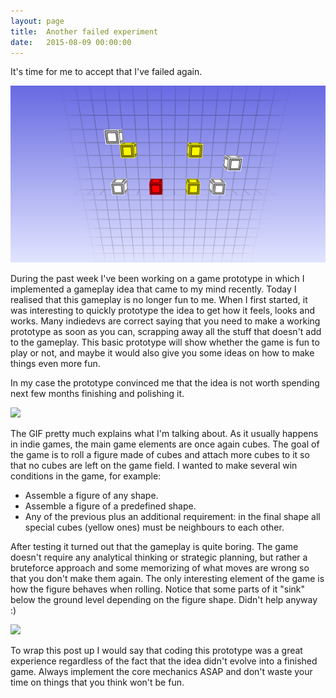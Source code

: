 ```yaml
---
layout: page
title:  Another failed experiment
date:   2015-08-09 00:00:00
---
```


It's time for me to accept that I've failed again.

<div class="row text-center"><img src="/data/hypermino/screenshot1.png" class="margined20"/></div>

During the past week I've been working on a game prototype in which I implemented a gameplay idea that came to my mind recently.
Today I realised that this gameplay is no longer fun to me. When I first started, it was interesting to quickly prototype the idea
to get how it feels, looks and works. Many indiedevs are correct saying that you need to make a working prototype as soon as you can,
scrapping away all the stuff that doesn't add to the gameplay. This basic prototype will show whether the game is fun to play or not, and maybe it would also
give you some ideas on how to make things even more fun.

<!--break-->

In my case the prototype convinced me that the idea is not worth spending next few months finishing and polishing it.

<div class="row text-center"><img src="/data/hypermino/2.gif" class="margined20"/></div>

The GIF pretty much explains what I'm talking about. As it usually happens in indie games, the main game elements are once again cubes.
The goal of the game is to roll a figure made of cubes and attach more cubes to it so that no cubes are left on the game field.
I wanted to make several win conditions in the game, for example:

* Assemble a figure of any shape.
* Assemble a figure of a predefined shape.
* Any of the previous plus an additional requirement: in the final shape all special cubes (yellow ones) must be neighbours to each other.

After testing it turned out that the gameplay is quite boring. The game doesn't require any analytical thinking or strategic planning, but rather
a bruteforce approach and some memorizing of what moves are wrong so that you don't make them again. The only interesting element of the game is how
the figure behaves when rolling. Notice that some parts of it "sink" below the ground level depending on the figure shape. Didn't help anyway :)

<div class="row text-center"><img src="/data/hypermino/1.gif" class="margined20"/></div>

To wrap this post up I would say that coding this prototype was a great experience regardless of the fact that the idea didn't evolve into a finished game.
Always implement the core mechanics ASAP and don't waste your time on things that you think won't be fun.
